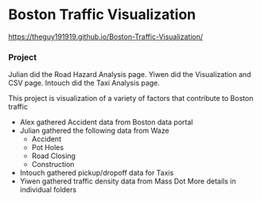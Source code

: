 # Boston Traffic Visualization

https://theguy191919.github.io/Boston-Traffic-Visualization/

### Project
Julian did the Road Hazard Analysis page.
Yiwen did the Visualization and CSV page.
Intouch did the Taxi Analysis page.

This project is visualization of a variety of factors that contribute to Boston traffic
- Alex gathered Accident data from Boston data portal
- Julian gathered the following data from Waze
    - Accident
    - Pot Holes
    - Road Closing
    - Construction
- Intouch gathered pickup/dropoff data for Taxis
- Yiwen gathered traffic density data from Mass Dot
More details in individual folders

